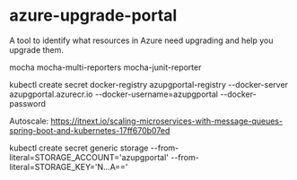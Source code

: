 # azure-upgrade-portal

A tool to identify what resources in Azure need upgrading and help you upgrade them.

mocha
mocha-multi-reporters
mocha-junit-reporter

kubectl create secret docker-registry azupgportal-registry --docker-server azupgportal.azurecr.io --docker-username=azupgportal --docker-password <password>

Autoscale:
https://itnext.io/scaling-microservices-with-message-queues-spring-boot-and-kubernetes-17ff670b07ed

kubectl create secret generic storage --from-literal=STORAGE_ACCOUNT='azupgportal' --from-literal=STORAGE_KEY='N...A=='
